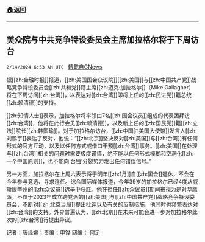 ###  [:house:返回](README.md)
---


## 美众院与中共竞争特设委员会主席加拉格尔将于下周访台
`2/14/2024 6:53 AM UTC ` [轉載自GNews](https://gnews.org/articles/2306034)

据[[zh:金融时报]]报道，[[zh:美国国会众议院]][[zh:美国]]与[[zh:中国共产党]]战略竞争特设委员会[[zh:共和党]]籍主席[[zh:迈克·加拉格尔]]（Mike Gallagher）将在下周访问[[zh:台湾]]，以表达对[[zh:台湾]]即将上任的[[zh:民进党]]籍总统[[zh:赖清德]]的支持。

[[zh:知情人士]]表示，加拉格尔将率领由7名[[zh:国会议员]]组成的代表团拜访[[zh:台湾]]，他将在此行会见[[zh:赖清德]]，以及新上任的[[zh:国民党]]籍[[zh:立法]]院长[[zh:韩国瑜]]。对于加拉格尔访台，[[zh:中国驻美国大使馆]]发言人[[zh:刘鹏宇]]表达了反对，他说：“[[zh:北京]]坚决反对[[zh:美国]]与[[zh:台湾]]有任何形式的官方互动，以及以任何方式或借口干预[[zh:台湾]]事务。[[zh:美国]]在处理与[[zh:台湾]]相关的问题时需要极度谨慎，绝不能以任何形式模糊和空洞化[[zh:一个中国原则]]，也不能向‘台独’分裂势力发出任何错误信号。”

另一方面，加拉格尔在上周六表示将于明年[[zh:1月]]自[[zh:国会]]退休，不会在今年参与竞选、寻求连任。综合国际媒体报道，今年39岁的加拉格尔已经4度从威斯康辛州的[[zh:众议员]]选举中获胜。他在担任[[zh:众议员]]期间被视为是对华鹰派，不仅于2023年成立跨党派的[[zh:美国]]与[[zh:中国共产党]]战略竞争特设委员会，不断对[[zh:北京当局]]提出批评以及有关的反制措施，他同时也频繁表达对[[zh:台湾]]的支持。外界普遍认为，[[zh:北京]]在未来可能会进一步对加拉格尔此次的[[zh:台湾]]行提出异议。

记者：唐缘媛；责编：申铧    网编： 何足
